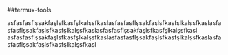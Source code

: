 ##termux-tools

asfasfasflşsakfaşlsfkasfşlkalşsfkaslasfasfasflşsakfaşlsfkasfşlkalşsfkaslasfasfasflşsakfaşlsfkasfşlkalşsfkaslasfasfasflşsakfaşlsfkasfşlkalşsfkasl
asfasfasflşsakfaşlsfkasfşlkalşsfkaslasfasfasflşsakfaşlsfkasfşlkalşsfkaslasfasfasflşsakfaşlsfkasfşlkalşsfkasl
